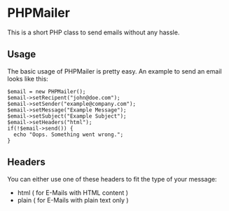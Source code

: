 # PHPMailer

This is a short PHP class to send emails without any hassle.

## Usage

The basic usage of PHPMailer is pretty easy. An example to send an email looks like this:

    $email = new PHPMailer();
    $email->setRecipent("john@doe.com");
    $email->setSender("example@company.com");
    $email->setMessage("Example Message");
    $email->setSubject("Example Subject");
    $email->setHeaders("html");
    if(!$email->send()) {
      echo "Oops. Something went wrong.";
    }
    
## Headers

You can either use one of these headers to fit the type of your message:

* html ( for E-Mails with HTML content )
* plain ( for E-Mails with plain text only )
